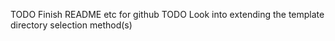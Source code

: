 TODO Finish README etc for github
TODO Look into extending the template directory selection method(s)
